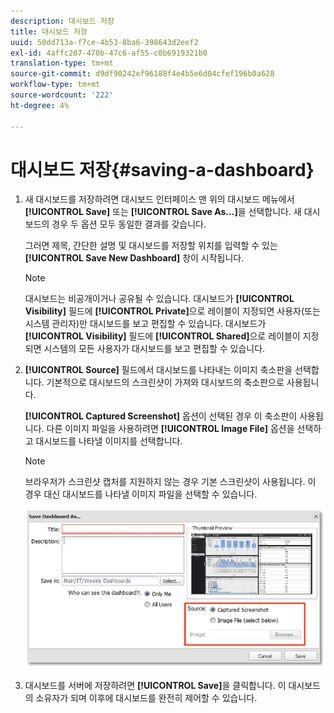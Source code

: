```yaml
---
description: 대시보드 저장
title: 대시보드 저장
uuid: 50dd713a-f7ce-4b53-8ba6-398643d2eef2
exl-id: 4affc287-470b-47c6-af55-c0b6919321b0
translation-type: tm+mt
source-git-commit: d9df90242ef96188f4e4b5e6d04cfef196b0a628
workflow-type: tm+mt
source-wordcount: '222'
ht-degree: 4%

---
```


# 대시보드 저장{#saving-a-dashboard}

1. 새 대시보드를 저장하려면 대시보드 인터페이스 맨 위의 대시보드 메뉴에서 **[!UICONTROL Save]** 또는 **[!UICONTROL Save As…]**&#x200B;을 선택합니다. 새 대시보드의 경우 두 옵션 모두 동일한 결과를 갖습니다.

   그러면 제목, 간단한 설명 및 대시보드를 저장할 위치를 입력할 수 있는 **[!UICONTROL Save New Dashboard]** 창이 시작됩니다.

   >[!NOTE]
   >
   >대시보드는 비공개이거나 공유될 수 있습니다. 대시보드가 **[!UICONTROL Visibility]** 필드에 **[!UICONTROL Private]**&#x200B;으로 레이블이 지정되면 사용자(또는 시스템 관리자)만 대시보드를 보고 편집할 수 있습니다. 대시보드가 **[!UICONTROL Visibility]** 필드에 **[!UICONTROL Shared]**&#x200B;으로 레이블이 지정되면 시스템의 모든 사용자가 대시보드를 보고 편집할 수 있습니다.

1. **[!UICONTROL Source]** 필드에서 대시보드를 나타내는 이미지 축소판을 선택합니다. 기본적으로 대시보드의 스크린샷이 가져와 대시보드의 축소판으로 사용됩니다.

   **[!UICONTROL Captured Screenshot]** 옵션이 선택된 경우 이 축소판이 사용됩니다. 다른 이미지 파일을 사용하려면 **[!UICONTROL Image File]** 옵션을 선택하고 대시보드를 나타낼 이미지를 선택합니다.

   >[!NOTE]
   >
   >브라우저가 스크린샷 캡처를 지원하지 않는 경우 기본 스크린샷이 사용됩니다. 이 경우 대신 대시보드를 나타낼 이미지 파일을 선택할 수 있습니다.

   ![](assets/save.png)

1. 대시보드를 서버에 저장하려면 **[!UICONTROL Save]**&#x200B;을 클릭합니다. 이 대시보드의 소유자가 되며 이후에 대시보드를 완전히 제어할 수 있습니다.
